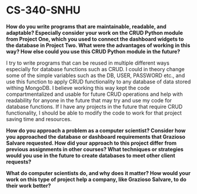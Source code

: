 # CS-340-SNHU

**How do you write programs that are maintainable, readable, and adaptable? Especially consider your work on the CRUD Python module from Project One, which you used to connect the dashboard widgets to the database in Project Two. What were the advantages of working in this way? How else could you use this CRUD Python module in the future?**

I try to write programs that can be reused in multiple different ways especially for database functions such as CRUD. I could in theory change some of the simple variables such as the DB, USER, PASSWORD etc., and use this function to apply CRUD functionality to any database of data stored withing MongoDB.  I believe working this way kept the code compartmentalized and usable for future CRUD operations and help with readability for anyone in the future that may try and use my code for database functions. If I have any projects in the future that require CRUD functionality, I should be able to modify the code to work for that project saving time and resources.

**How do you approach a problem as a computer scientist? Consider how you approached the database or dashboard requirements that Grazioso Salvare requested. How did your approach to this project differ from previous assignments in other courses? What techniques or strategies would you use in the future to create databases to meet other client requests?**

**What do computer scientists do, and why does it matter? How would your work on this type of project help a company, like Grazioso Salvare, to do their work better?**
